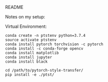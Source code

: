 README


Notes on my setup:

Virtual Environment:

    conda create -n ptstenv python=3.7.4
    source activate ptstenv
    conda install pytorch torchvision -c pytorch
    conda install -c conda-forge opencv 
    conda install matplotlib
    conda install jupyter
    conda install black

    cd /path/to/pytorch-style-transfer/
    pip install -e ./ptst/







